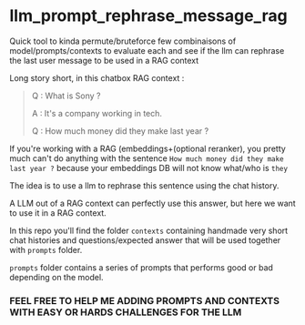 # llm_prompt_rephrase_message_rag
Quick tool to kinda permute/bruteforce few combinaisons of model/prompts/contexts to evaluate each and see if the llm can rephrase the last user message to be used in a RAG context


Long story short, in this chatbox RAG context : 


>Q : What is Sony ?
>
>A : It's a company working in tech.
>
>Q : How much money did they make last year ?

If you're working with a RAG (embeddings+(optional reranker), you pretty much can't do anything with the sentence `How much money did they make last year ?` because your embeddings DB will not know what/who is `they`

The idea is to use a llm to rephrase this sentence using the chat history.

A LLM out of a RAG context can perfectly use this answer, but here we want to use it in a RAG context.


In this repo you'll find the folder `contexts` containing handmade very short chat histories and questions/expected answer that will be used together with `prompts` folder.

`prompts` folder contains a series of prompts that performs good or bad depending on the model.


### FEEL FREE TO HELP ME ADDING PROMPTS AND CONTEXTS WITH EASY OR HARDS CHALLENGES FOR THE LLM
